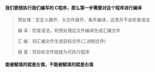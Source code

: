
#### 我们要想执行我们编写的 C程序，那么第一步需要对这个程序进行编译
> 预处理：宏定义展开、头文件展开、条件编译，这里并不会检查语法
> 
> 编 译：检查语法，将预处理后文件编译生成汇编文件
> 
> 汇 编：将汇编文件生成目标文件(二进制文件)
> 
> 链 接：将目标文件链接为可执行程序

#### 能被赋值的就是左值，不能被赋值的就是右值
